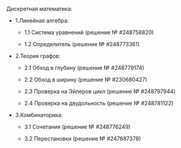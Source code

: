 Дискретная математика:

- 1.Линейная алгебра:

  - 1.1 Система уравнений 					(решение № #248758820)

  - 1.2 Определитель 					(решение № #248773361)

- 2.Теория графов:

  - 2.1 Обход в глубину 					(решение № #248779174)

  - 2.2 Обход в ширину 					(решение № #230680427)

  - 2.3 Проверка на Эйлеров цикл 			(решение № #248797944)

  - 2.4 Проверка на двудольность 				(решение № #248781122)

- 3.Комбинаторика:

  - 3.1 Сочетания						(решение № #248776249)

  - 3.2 Перестановки					(решение № #247687378)
